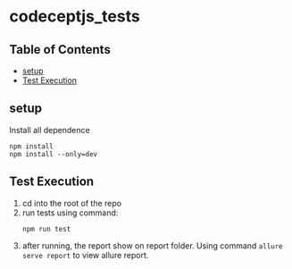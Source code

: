 # codeceptjs_tests

## Table of Contents
* [setup](#setup)
* [Test Execution](#test-execution)

## setup
Install all dependence   
```
npm install
npm install --only=dev
```

## Test Execution
1. cd into the root of the repo
2. run tests using command:
    ```
    npm run test
    ```
3. after running, the report show on report folder. Using command `allure serve report` to view allure report.